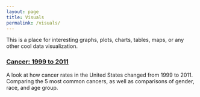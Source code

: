 ```yaml
---
layout: page
title: Visuals
permalink: /visuals/
---
```


This is a place for interesting graphs, plots, charts, tables, maps, or any other cool data visualization.

### [Cancer: 1999 to 2011](/visuals/cancer/)

A look at how cancer rates in the United States changed from 1999 to 2011. Comparing the 5 most common cancers, as well as comparisons of gender, race, and age group.
